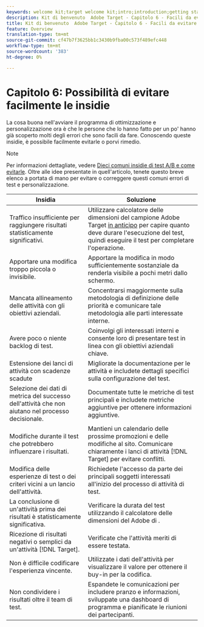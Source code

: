 ```yaml
---
keywords: welcome kit;target welcome kit;intro;introduction;getting started
description: Kit di benvenuto  Adobe Target - Capitolo 6 - Facili da evitare
title: Kit di benvenuto  Adobe Target - Capitolo 6 - Facili da evitare
feature: Overview
translation-type: tm+mt
source-git-commit: cf47b7f3625bb1c3430b9fba00c573f489efc448
workflow-type: tm+mt
source-wordcount: '383'
ht-degree: 0%

---
```



# Capitolo 6: Possibilità di evitare facilmente le insidie

La cosa buona nell&#39;avviare il programma di ottimizzazione e personalizzazione ora è che le persone che lo hanno fatto per un po&#39; hanno già scoperto molti degli errori che sono facili da fare. Conoscendo queste insidie, è possibile facilmente evitarle o porvi rimedio.

>[!NOTE]
>
>Per informazioni dettagliate, vedere [Dieci comuni insidie di test A/B e come evitarle](/help/c-activities/t-test-ab/common-ab-testing-pitfalls.md). Oltre alle idee presentate in quell&#39;articolo, tenete questo breve elenco a portata di mano per evitare o correggere questi comuni errori di test e personalizzazione.

| Insidia | Soluzione |
| --- | --- |
| Traffico insufficiente per raggiungere risultati statisticamente significativi. | Utilizzare  calcolatore delle dimensioni del campione Adobe Target [in anticipo](https://docs.adobe.com/content/target-microsite/testcalculator.html) per capire quanto deve durare l&#39;esecuzione del test, quindi eseguire il test per completare l&#39;operazione. |
| Apportare una modifica troppo piccola o invisibile. | Apportare la modifica in modo sufficientemente sostanziale da renderla visibile a pochi metri dallo schermo. |
| Mancata allineamento delle attività con gli obiettivi aziendali. | Concentrarsi maggiormente sulla metodologia di definizione delle priorità e comunicare tale metodologia alle parti interessate interne. |
| Avere poco o niente backlog di test. | Coinvolgi gli interessati interni e consente loro di presentare test in linea con gli obiettivi aziendali chiave. |
| Estensione dei lanci di attività con scadenze scadute | Migliorate la documentazione per le attività e includete dettagli specifici sulla configurazione del test. |
| Selezione dei dati di metrica del successo dell&#39;attività che non aiutano nel processo decisionale. | Documentate tutte le metriche di test principali e includete metriche aggiuntive per ottenere informazioni aggiuntive. |
| Modifiche durante il test che potrebbero influenzare i risultati. | Mantieni un calendario delle prossime promozioni e delle modifiche al sito. Comunicare chiaramente i lanci di attività [!DNL Target] per evitare conflitti. |
| Modifica delle esperienze di test o dei criteri vicini a un lancio dell&#39;attività. | Richiedete l&#39;accesso da parte dei principali soggetti interessati all&#39;inizio del processo di attività di test. |
| La conclusione di un&#39;attività prima dei risultati è statisticamente significativa. | Verificare la durata del test utilizzando il calcolatore delle dimensioni del Adobe di  [](https://docs.adobe.com/content/target-microsite/testcalculator.html). |
| Ricezione di risultati negativi o semplici da un&#39;attività [!DNL Target]. | Verificate che l&#39;attività meriti di essere testata. |
| Non è difficile codificare l&#39;esperienza vincente. | Utilizzate i dati dell&#39;attività per visualizzare il valore per ottenere il buy-in per la codifica. |
| Non condividere i risultati oltre il team di test. | Espandete le comunicazioni per includere pranzo e informazioni, sviluppate una dashboard di programma e pianificate le riunioni dei partecipanti. |